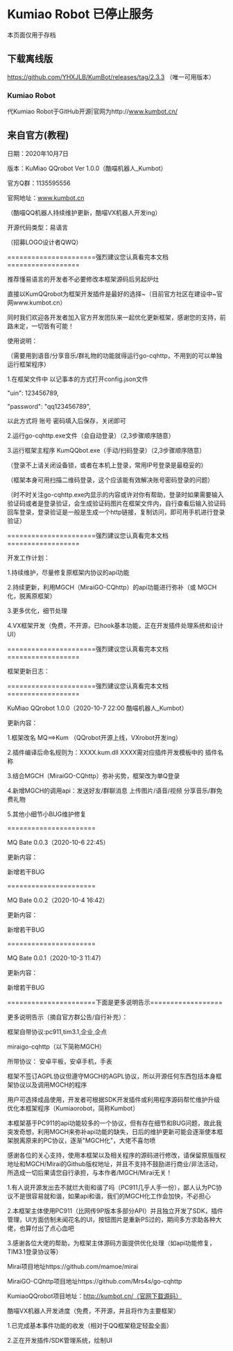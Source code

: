 # Kumiao Robot 已停止服务
本页面仅用于存档
## 下载离线版
https://github.com/YHXJLB/KumBot/releases/tag/2.3.3 （唯一可用版本）

### Kumiao Robot

代Kumiao Robot于GitHub开源|官网为http://www.kumbot.cn/

## 来自官方(教程)

日期：2020年10月7日

版本：KuMiao QQrobot Ver 1.0.0（酷喵机器人_Kumbot）

官方Q群：1135595556

官网地址：www.kumbot.cn

（酷喵QQ机器人持续维护更新，酷喵VX机器人开发ing）

开源代码类型：易语言

（招募LOGO设计者QWQ）

======================强烈建议您认真看完本文档==================



推荐懂易语言的开发者不必要修改本框架源码后另起炉灶

直接以KumQQrobot为框架开发插件是最好的选择~（目前官方社区在建设中~官网www.kumbot.cn）

同时我们欢迎各开发者加入官方开发团队来一起优化更新框架，感谢您的支持，前路未定，一切皆有可能！



使用说明：

（需要用到语音/分享音乐/群礼物的功能就得运行go-cqhttp，不用到的可以单独运行框架程序）

1.在框架文件中 以记事本的方式打开config.json文件

"uin": 123456789,

"password": "qq123456789",

以此方式将 账号 密码填入后保存，关闭即可

2.运行go-cqhttp.exe文件（会自动登录）（2,3步骤顺序随意）

3.运行框架主程序 KumQQbot.exe（手动/扫码登录）（2,3步骤顺序随意）



（登录不上请关闭设备锁，或者在本机上登录，常用IP号登录是最稳妥的）

（框架本身可用扫描二维码登录，这个应该能有效解决账号密码登录的问题）

（时不时关注go-cqhttp.exe内显示的内容或许对你有帮助，登录时如果需要输入验证码或者是登录验证，会生成验证码图片在框架文件内，自行查看后输入验证码回车登录，登录验证是一般是生成一个http链接，复制访问，即可用手机进行登录验证）


======================强烈建议您认真看完本文档==================

开发工作计划：

1.持续维护，尽量修复原框架内协议的api功能

2.持续更新，利用MGCH（MiraiGO-CQhttp）的api功能进行弥补（或 MGCH化，脱离原框架）

3.更多优化，细节处理

4.VX框架开发（免费，不开源，已hook基本功能，正在开发插件处理系统和设计UI）



======================强烈建议您认真看完本文档==================

框架更新日志：

======================强烈建议您认真看完本文档==================

KuMiao QQrobot 1.0.0（2020-10-7 22:00 酷喵机器人_Kumbot）

更新内容：



1.框架改名 MQ==>Kum （QQrobot开源上线，VXrobot开发ing）

2.插件编译后命名规则为：XXXX.kum.dll    XXXX需对应插件开发模板中的 插件名称

3.结合MGCH（MiraiGO-CQhttp）弥补劣势，框架改为单Q登录

4.新增MGCH的调用api：发送好友/群聊消息 上传图片/语音/视频  分享音乐/群免费礼物

5.其他小细节小BUG维护修复

======================

MQ Bate 0.0.3（2020-10-6 22:45）

更新内容：



新增若干BUG

======================

MQ Bate 0.0.2（2020-10-4 16:42）

更新内容：



新增若干BUG

======================

MQ Bate 0.0.1（2020-10-3 11:47)

更新内容：


新增若干BUG


======================下面是更多说明告示==================





更多说明告示（摘自官方群公告/自行补充）：

框架自带协议:pc911,tim3.1,企业,企点

miraigo-cqhttp（以下简称MGCH）

所带协议： 安卓平板，安卓手机，手表

框架不签订AGPL协议但遵守MGCH的AGPL协议，所以开源任何东西包括本身框架协议以及调用MGCH的程序

用户可选择成品使用，开发者可根据SDK开发插件或利用程序源码帮忙维护升级优化本框架程序（Kumiaorobot，简称Kumbot）

本框架基于PC911的api功能较多的一个协议，但有存在细节和BUG问题，故此我突发奇想，利用MGCH来弥补api功能的缺失，日后的维护更新可能会逐渐使本框架脱离原来的PC协议，逐渐"MGCH化"，大佬不喜勿喷

感谢各位的关心支持，使用本框架以及相关程序的源码进行修改，请保留原版版权地址和MGCH/Mirai的Github版权地址，并且不支持不鼓励进行商业/非法活动，所造成一切后果请您自行承担，与本作者/MGCH/Mirai无关！



1.有人说开源发出去不就烂大街和谐了吗（PC911几乎人手一份），鄙人认为PC协议不是很容易就和谐，如果api和谐，我们的MGCH化工作会加快，不必担心

2.本框架主体使用PC911（比网传9P版本多部分API）并且独立开发了SDK，插件管理，UI方面仿制未闻花名的UI，按钮图片是重新PS过的，期间多方求助各种大佬，也算付出了点心血吧

3.感谢各位大佬的帮助，为框架主体源码方面提供优化处理（如api功能修复，TIM3.1登录协议等）



Mirai项目地址https://github.com/mamoe/mirai

MiraiGO-CQhttp项目地址https://github.com/Mrs4s/go-cqhttp

KumiaoQQrobot项目地址：http://kumbot.cn/（官网下载源码）




酷喵VX机器人开发进度（免费，不开源，并且将作为主要框架）

1.已完成基本事件功能的收发（相对于QQ框架稳定轻盈全面）

2.正在开发插件/SDK管理系统，绘制UI
